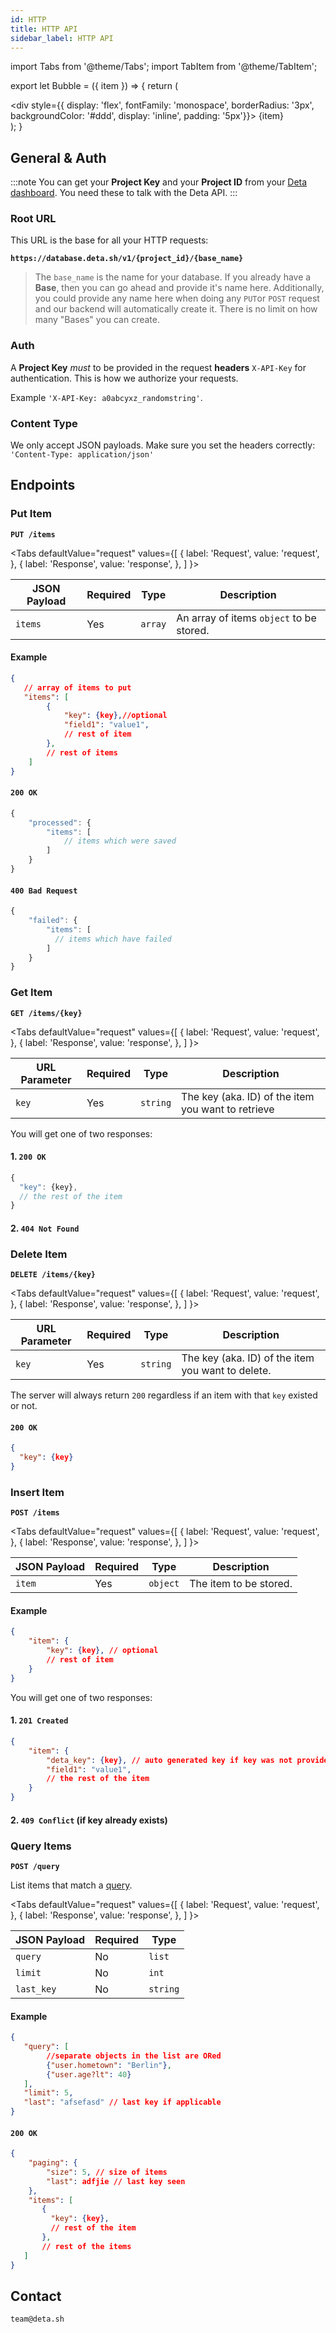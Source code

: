 ```yaml
---
id: HTTP
title: HTTP API
sidebar_label: HTTP API
---
```

import Tabs from '@theme/Tabs';
import TabItem from '@theme/TabItem';

export let Bubble = ({ item }) => {
    return (
        <div>
            <div style={{ display: 'flex', fontFamily: 'monospace', borderRadius: '3px', backgroundColor: '#ddd', display: 'inline', padding: '5px'}}>
                {item}
            </div>
            <div className="twentypx"/>
        </div>
    );
}

## General & Auth


:::note
You can get your **Project Key** and your **Project ID** from your [Deta dashboard](https://web.deta.sh). You need these to talk with the Deta API.
:::

### Root URL
This URL is the base for all your HTTP requests:

**`https://database.deta.sh/v1/{project_id}/{base_name}`**

> The `base_name` is the name for your database. If you already have a **Base**, then you can go ahead and provide it's name here. Additionally, you could provide any name here when doing any `PUT`or `POST` request and our backend will automatically create it. There is no limit on how many "Bases" you can create.

### Auth
A **Project Key** _must_ to be provided in the request **headers** `X-API-Key` for authentication. This is how we authorize your requests.

Example `'X-API-Key: a0abcyxz_randomstring'`.

### Content Type

We only accept JSON payloads. Make sure you set the headers correctly: `'Content-Type: application/json'`



## Endpoints

### Put Item

**`PUT /items`**

<Tabs
  defaultValue="request"
  values={[
    { label: 'Request', value: 'request', },
    { label: 'Response', value: 'response', },
  ]
}>
<TabItem value="request">


| JSON Payload | Required | Type    | Description                              |
|--------------|----------|---------|------------------------------------------|
| `items`      | Yes      | `array` | An array of items `object` to be stored. |

#### Example

```json
{
   // array of items to put
   "items": [
        {
            "key": {key},//optional
            "field1": "value1",
            // rest of item
        },
        // rest of items
    ]
}

```

</TabItem>
<TabItem value="response">

#### `200 OK`

```js
{
    "processed": {
        "items": [
            // items which were saved
        ]
    }
}
```

#### `400 Bad Request`

```js
{
    "failed": {
        "items": [
          // items which have failed
        ]
    }
}
```

</TabItem>


</Tabs>

### Get Item

**`GET /items/{key}`**


<Tabs
  defaultValue="request"
  values={[
    { label: 'Request', value: 'request', },
    { label: 'Response', value: 'response', },
  ]
}>
<TabItem value="request">

| URL Parameter | Required | Type     | Description                                        |
|---------------|----------|----------|----------------------------------------------------|
| `key`         | Yes      | `string` | The key (aka. ID) of the item you want to retrieve |



</TabItem>
<TabItem value="response">
You will get one of two responses:

#### 1. `200 OK`

```js
{
  "key": {key},
  // the rest of the item
}
```

#### 2. `404 Not Found`

</TabItem>
</Tabs>


### Delete Item

**`DELETE /items/{key}`**



<Tabs
  defaultValue="request"
  values={[
    { label: 'Request', value: 'request', },
    { label: 'Response', value: 'response', },
  ]
}>
<TabItem value="request">

| URL Parameter | Required | Type     | Description                                       |
|---------------|----------|----------|---------------------------------------------------|
| `key`         | Yes      | `string` | The key (aka. ID) of the item you want to delete. |

</TabItem>
<TabItem value="response">

The server will always return `200` regardless if an item with that `key` existed or not.

#### `200 OK`

```json
{
  "key": {key}
}
```

</TabItem>
</Tabs>

### Insert Item

**`POST /items`**

<Tabs
  defaultValue="request"
  values={[
    { label: 'Request', value: 'request', },
    { label: 'Response', value: 'response', },
  ]
}>
<TabItem value="request">


| JSON Payload | Required | Type     | Description            |
|--------------|----------|----------|------------------------|
| `item`       | Yes      | `object` | The item to be stored. |

#### Example

```json
{
    "item": {
        "key": {key}, // optional
        // rest of item
    }
}
```


</TabItem>
<TabItem value="response">

You will get one of two responses:

#### 1. `201 Created`

```json
{
    "item": {
        "deta_key": {key}, // auto generated key if key was not provided in the request
        "field1": "value1",
        // the rest of the item
    } 
}
```

#### 2. `409 Conflict` (if key already exists)


</TabItem>
</Tabs>

### Query Items

**`POST /query`**

List items that match a [query](./lib#queries).

<Tabs
  defaultValue="request"
  values={[
    { label: 'Request', value: 'request', },
    { label: 'Response', value: 'response', },
  ]
}>
<TabItem value="request">

| JSON Payload    | Required | Type     |
|-----------------|----------|----------|
| `query`         | No       | `list`   |
| `limit`         | No       | `int`    |
| `last_key`      | No       | `string` |


#### Example

```json
{
   "query": [
        //separate objects in the list are ORed
        {"user.hometown": "Berlin"},
        {"user.age?lt": 40}
   ],
   "limit": 5,
   "last": "afsefasd" // last key if applicable
}
```


</TabItem>
<TabItem value="response">

#### `200 OK`

```json
{
    "paging": {
        "size": 5, // size of items
        "last": adfjie // last key seen
    },
    "items": [
       {
         "key": {key},
         // rest of the item
       },
       // rest of the items
   ]
}
```


</TabItem>
</Tabs>

## Contact

`team@deta.sh`